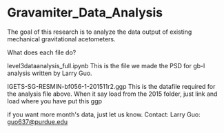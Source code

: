 # Gravamiter_Data_Analysis
The goal of this research is to analyze the data output of existing mechanical gravitational acetometers.

What does each file do?

level3dataanalysis_full.ipynb
This is the file we made the PSD for gb-l analysis written by Larry Guo. 

IGETS-SG-RESMIN-bf056-1-201511r2.ggp
This is the datafile required for the analysis file above. When it say load from the 2015 folder, just link and load where you have put this ggp

if you want more month's data, just let us know.
Contact: Larry Guo: guo637@purdue.edu
